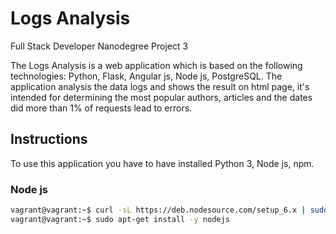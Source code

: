 

# Logs Analysis

Full Stack Developer Nanodegree Project 3

The Logs Analysis is a web application which is based on the following 
technologies: Python, Flask, 
Angular js, Node js, PostgreSQL. The application analysis the data logs and 
shows the result on html page, it's intended for determining the most
popular authors, articles and the dates did more than 1% of requests lead to
 errors.
 
 
## Instructions

To use this application you have to have installed Python 3, Node js, npm.

### Node js

```sh
vagrant@vagrant:~$ curl -sL https://deb.nodesource.com/setup_6.x | sudo -E bash -
vagrant@vagrant:~$ sudo apt-get install -y nodejs
```

